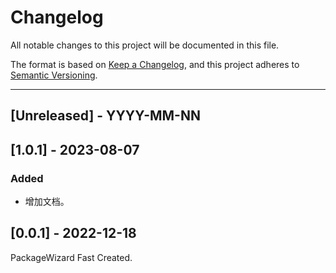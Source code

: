 # Changelog
All notable changes to this project will be documented in this file.

The format is based on [Keep a Changelog](https://keepachangelog.com/en/1.0.0/),
and this project adheres to [Semantic Versioning](https://semver.org/spec/v2.0.0.html).

<!--
## [Unreleased] - YYYY-MM-NN

### Added   
### Changed  
### Deprecated  
### Removed  
### Fixed  
### Security  
-->

---

## [Unreleased] - YYYY-MM-NN

## [1.0.1] - 2023-08-07
### Added 
- 增加文档。

## [0.0.1] - 2022-12-18
PackageWizard Fast Created.

